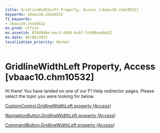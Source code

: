```yaml
---
title: GridlineWidthLeft Property, Access [vbaac10.chm10532]
keywords: vbaac10.chm10532
f1_keywords:
- vbaac10.chm10532
ms.prod: office
ms.assetid: 8f049d6e-eec1-458d-bc6f-2c999aad6e32
ms.date: 06/08/2017
localization_priority: Normal
---
```



# GridlineWidthLeft Property, Access [vbaac10.chm10532]

Hi there! You have landed on one of our F1 Help redirector pages. Please select the topic you were looking for below.

[CustomControl.GridlineWidthLeft property (Access)](http://msdn.microsoft.com/library/94a8129a-ff41-f252-6af6-33f9c6dd9eaf%28Office.15%29.aspx)

[NavigationButton.GridlineWidthLeft property (Access)](http://msdn.microsoft.com/library/09ffabd2-2e48-a0b8-c4ea-7ffdc96487e5%28Office.15%29.aspx)

[CommandButton.GridlineWidthLeft property (Access)](http://msdn.microsoft.com/library/8c70fe5c-cf65-49af-558a-d5f28dd79f4a%28Office.15%29.aspx)

